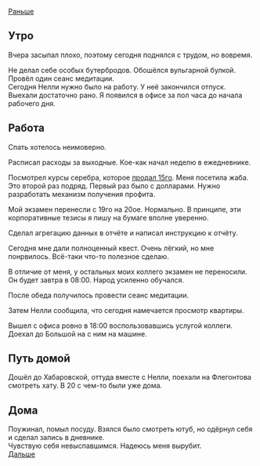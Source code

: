 [Раньше](2020.05.17.md)
## Утро
Вчера засыпал плохо, поэтому сегодня поднялся с трудом, но вовремя.

Не делал себе особых бутербродов. Обошёлся вульгарной булкой.  
Провёл один сеанс медитации.  
Сегодня Нелли нужно было на работу. У неё закончился отпуск. Выехали достаточно рано. Я появился в офисе за пол часа до начала рабочего дня.
## Работа
Спать хотелось неимоверно.  

Расписал расходы за выходные. Кое-как начал неделю в ежедневнике.

Посмотрел курсы серебра, которое [продал 15го](2020.05.15.md). Меня посетила жаба. Это второй раз подряд. Первый раз было с долларами. Нужно разработать механизм получения профита.

Мой экзамен перенесли с 19го на 20ое. Нормально. В принципе, эти корпоративные тезисы я пишу на бумаге вполне уверенно.

Сделал агрегацию данных в отчёте и написал инструкцию к отчёту.

Сегодня мне дали полноценный квест. Очень лёгкий, но мне понрвилось. Всё-таки что-то полезное сделаю.

В отличие от меня, у остальных моих коллего экзамен не переносили. Он будет завтра в 08:00. Народ усиленно обучался.

После обеда получилось провести сеанс медитации.

Затем Нелли сообщила, что сегодня намечается просмотр квартиры.

Вышел с офиса ровно в 18:00 воспользовавшись услугой коллеги. Доехал до Большой на с ним на машине.
## Путь домой
Дошёл до Хабаровской, оттуда вместе с Нелли, поехали на Флегонтова смотреть хату. В 20 с чем-то были уже дома.
## Дома
Поужинал, помыл посуду. Взялся было смотреть ютуб, но одёрнул себя и сделал запись в дневнике.  
Чувствую себя невыспавшимся. Надеюсь меня вырубит.  
[Дальше](2020.05.19.md)